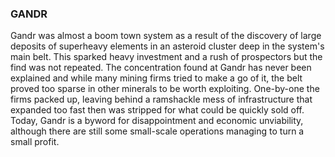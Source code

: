 ### GANDR
Gandr was almost a boom town system as a result of the discovery of large deposits of superheavy elements in an asteroid cluster deep in the system's main belt. This sparked heavy investment and a rush of prospectors but the find was not repeated. The concentration found at Gandr has never been explained and while many mining firms tried to make a go of it, the belt proved too sparse in other minerals to be worth exploiting. One-by-one the firms packed up, leaving behind a ramshackle mess of infrastructure that expanded too fast then was stripped for what could be quickly sold off. Today, Gandr is a byword for disappointment and economic unviability, although there are still some small-scale operations managing to turn a small profit.